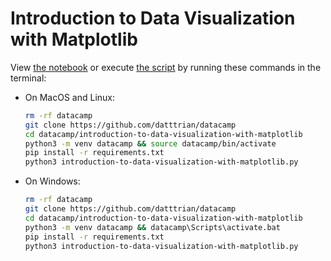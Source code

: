 # Introduction to Data Visualization with Matplotlib

View [the notebook](introduction-to-data-visualization-with-matplotlib.ipynb) or execute [the script](introduction-to-data-visualization-with-matplotlib.py) by running these commands in the terminal:

- On MacOS and Linux:

    ``` bash
    rm -rf datacamp
    git clone https://github.com/datttrian/datacamp
    cd datacamp/introduction-to-data-visualization-with-matplotlib
    python3 -m venv datacamp && source datacamp/bin/activate
    pip install -r requirements.txt
    python3 introduction-to-data-visualization-with-matplotlib.py
    ```

- On Windows:

    ``` bash
    rm -rf datacamp
    git clone https://github.com/datttrian/datacamp
    cd datacamp/introduction-to-data-visualization-with-matplotlib
    python3 -m venv datacamp && datacamp\Scripts\activate.bat
    pip install -r requirements.txt
    python3 introduction-to-data-visualization-with-matplotlib.py
    ```
